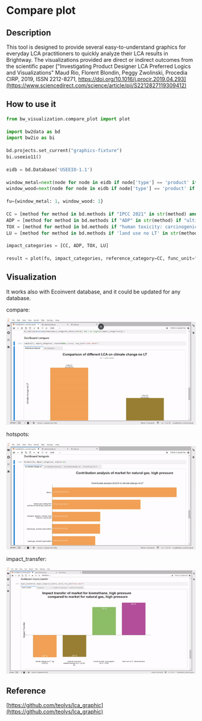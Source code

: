 # Compare plot

## Description
This tool is designed to provide several easy-to-understand graphics for everyday LCA practitioners to quickly analyze their LCA results in Brightway.
The visualizations provided are direct or indirect outcomes from the scientific paper ["Investigating Product Designer LCA Preferred Logics and Visualizations" Maud Rio, Florent Blondin, Peggy Zwolinski, Procedia CIRP, 2019, ISSN 2212-8271, https://doi.org/10.1016/j.procir.2019.04.293](https://www.sciencedirect.com/science/article/pii/S2212827119309412)

## How to use it
```python
from bw_visualization.compare_plot import plot

import bw2data as bd
import bw2io as bi

bd.projects.set_current("graphics-fixture")
bi.useeio11()

eidb = bd.Database('USEEIO-1.1')

window_metal=next(node for node in eidb if node['type'] == 'product' if node['name']=="Metal windows, doors, and architectural products; at manufacturer")
window_wood=next(node for node in eidb if node['type'] == 'product' if node['name']=="Wooden windows, door, and flooring; at manufacturer")

fu={window_metal: 1, window_wood: 1}

CC = [method for method in bd.methods if "IPCC 2021" in str(method) and "GWP100" in str(method)][0]
ADP = [method for method in bd.methods if "ADP" in str(method) if "ultimate reserves" in str(method) if 'EF v3.1 no LT' in str(method)][0]
TOX = [method for method in bd.methods if "human toxicity: carcinogenic no LT" in str(method) if 'EF v3.1' in str(method)][0]
LU = [method for method in bd.methods if 'land use no LT' in str(method) if 'soil quality index' in str(method) if 'EF v3.1' in str(method)][0]

impact_categories = [CC, ADP, TOX, LU]

result = plot(fu, impact_categories, reference_category=CC, func_unit="cubic meter")
```

## Visualization

It works also with Ecoinvent database, and it could be updated for any database.

compare:

![image info](sample_pictures/compare.gif)

hotspots:

![image info](sample_pictures/hotspots.gif)

impact_transfer:

![image info](sample_pictures/impact_transfer.gif)

## Reference
[https://github.com/teolvs/lca_graphic](https://github.com/teolvs/lca_graphic)
